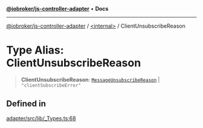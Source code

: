 [**@iobroker/js-controller-adapter**](../../README.md) • **Docs**

***

[@iobroker/js-controller-adapter](../../globals.md) / [\<internal\>](../README.md) / ClientUnsubscribeReason

# Type Alias: ClientUnsubscribeReason

> **ClientUnsubscribeReason**: [`MessageUnsubscribeReason`](MessageUnsubscribeReason.md) \| `"clientSubscribeError"`

## Defined in

[adapter/src/lib/\_Types.ts:68](https://github.com/ioBroker/ioBroker.js-controller/blob/1e3f92f91943b544535e021f5e14acf9ed5c82e5/packages/adapter/src/lib/_Types.ts#L68)
